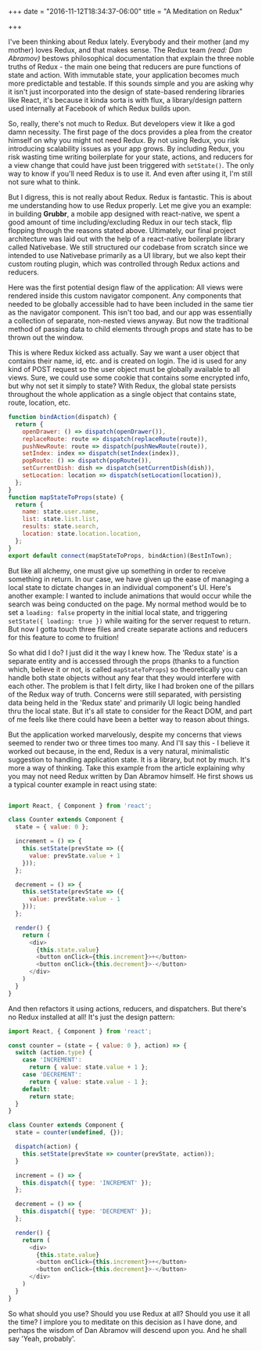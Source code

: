 +++
date = "2016-11-12T18:34:37-06:00"
title = "A Meditation on Redux"

+++

I've been thinking about Redux lately.  Everybody and their mother (and my mother) loves Redux, and that makes sense.  The Redux team *(read: Dan Abramov)* bestows philosophical documentation that explain the three noble truths of Redux - the main one being that reducers are pure functions of state and action.  With immutable state, your application becomes much more predictable and testable.  If this sounds simple and you are asking why it isn't just incorporated into the design of state-based rendering libraries like React, it's because it kinda sorta is with flux, a library/design pattern used internally at Facebook of which Redux builds upon.

So, really, there's not much to Redux.  But developers view it like a god damn necessity. The first page of the docs provides a plea from the creator himself on why you might not need Redux. By not using Redux, you risk introducing scalability issues as your app grows.  By including Redux, you risk wasting time writing boilerplate for your state, actions, and reducers for a view change that could have just been triggered with `setState()`.  The only way to know if you'll need Redux is to use it.  And even after using it, I'm still not sure what to think.

But I digress, this is not really about Redux. Redux is fantastic. This is about me understanding how to use Redux properly.  Let me give you an example: in building **Grubbr**, a mobile app designed with react-native, we spent a good amount of time including/excluding Redux in our tech stack, flip flopping through the reasons stated above.  Ultimately, our final project architecture was laid out with the help of a react-native boilerplate library called Nativebase.  We still structured our codebase from scratch since we intended to use Nativebase primarily as a UI library, but we also kept their custom routing plugin, which was controlled through Redux actions and reducers.

Here was the first potential design flaw of the application: All views were rendered inside this custom navigator component.  Any components that needed to be globally accessible had to have been included in the same tier as the navigator component.  This isn't too bad, and our app was essentially a collection of separate, non-nested views anyway.  But now the traditional method of passing data to child elements through props and state has to be thrown out the window.

This is where Redux kicked ass actually. Say we want a user object that contains their name, id, etc. and is created on login.  The id is used for any kind of POST request so the user object must be globally available to all views. Sure, we could use some cookie that contains some encrypted info, but why not set it simply to state?  With Redux, the global state persists throughout the whole application as a single object that contains state, route, location, etc.

```javascript
function bindAction(dispatch) {
  return {
    openDrawer: () => dispatch(openDrawer()),
    replaceRoute: route => dispatch(replaceRoute(route)),
    pushNewRoute: route => dispatch(pushNewRoute(route)),
    setIndex: index => dispatch(setIndex(index)),
    popRoute: () => dispatch(popRoute()),
    setCurrentDish: dish => dispatch(setCurrentDish(dish)),
    setLocation: location => dispatch(setLocation(location)),
  };
}
function mapStateToProps(state) {
  return {
    name: state.user.name,
    list: state.list.list,
    results: state.search,
    location: state.location.location,
  };
}
export default connect(mapStateToProps, bindAction)(BestInTown);
```

But like all alchemy, one must give up something in order to receive something in return. In our case, we have given up the ease of managing a local state to dictate changes in an individual component's UI.  Here's another example: I wanted to include animations that would occur while the search was being conducted on the page. My normal method would be to set a `loading: false` property in the initial local state, and triggering `setState({ loading: true })` while waiting for the server request to return.  But now I gotta touch three files and create separate actions and reducers for this feature to come to fruition!

So what did I do? I just did it the way I knew how. The 'Redux state' is a separate entity and is accessed through the props (thanks to a function which, believe it or not, is called `mapStateToProps`) so theoretically you can handle both state objects without any fear that they would interfere with each other. The problem is that I felt dirty, like I had broken one of the pillars of the Redux way of truth. Concerns were still separated, with persisting data being held in the 'Redux state' and primarily UI logic being handled thru the local state. But it's all state to consider for the React DOM, and part of me feels like there could have been a better way to reason about things.

But the application worked marvelously, despite my concerns that views seemed to render two or three times too many. And I'll say this - I believe it worked out because, in the end, Redux is a very natural, minimalistic suggestion to handling application state. It is a library, but not by much.  It's more a way of thinking.  Take this example from the article explaining why you may not need Redux written by Dan Abramov himself.  He first shows us a typical counter example in react using state:

```javascript

import React, { Component } from 'react';

class Counter extends Component {
  state = { value: 0 };

  increment = () => {
    this.setState(prevState => ({
      value: prevState.value + 1
    }));
  };

  decrement = () => {
    this.setState(prevState => ({
      value: prevState.value - 1
    }));
  };

  render() {
    return (
      <div>
        {this.state.value}
        <button onClick={this.increment}>+</button>
        <button onClick={this.decrement}>-</button>
      </div>
    )
  }
}
```

And then refactors it using actions, reducers, and dispatchers. But there's no Redux installed at all! It's just the design pattern:

```javascript
import React, { Component } from 'react';

const counter = (state = { value: 0 }, action) => {
  switch (action.type) {
    case 'INCREMENT':
      return { value: state.value + 1 };
    case 'DECREMENT':
      return { value: state.value - 1 };
    default:
      return state;
  }
}

class Counter extends Component {
  state = counter(undefined, {});

  dispatch(action) {
    this.setState(prevState => counter(prevState, action));
  }

  increment = () => {
    this.dispatch({ type: 'INCREMENT' });
  };

  decrement = () => {
    this.dispatch({ type: 'DECREMENT' });
  };

  render() {
    return (
      <div>
        {this.state.value}
        <button onClick={this.increment}>+</button>
        <button onClick={this.decrement}>-</button>
      </div>
    )
  }
}
```

So what should you use? Should you use Redux at all? Should you use it all the time? I implore you to meditate on this decision as I have done, and perhaps the wisdom of Dan Abramov will descend upon you. And he shall say 'Yeah, probably'.
